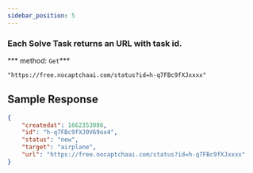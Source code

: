 ```yaml
---
sidebar_position: 5
---
```


### Each Solve Task returns an URL with task id.

*** method: `Get`***
```
"https://free.nocaptchaai.com/status?id=h-q7FBc9fXJxxxx"

```

## Sample Response

```json
{
    "createdat": 1662353086,
    "id": "h-q7FBc9fXJ0V69ox4",
    "status": "new",
    "target": "airplane",
    "url": "https://free.nocaptchaai.com/status?id=h-q7FBc9fXJxxxx"
}

```
